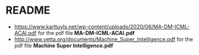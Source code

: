 # README

* https://www.karltuyls.net/wp-content/uploads/2020/06/MA-DM-ICML-ACAI.pdf for the pdf file **MA-DM-ICML-ACAI.pdf**
* http://www.vetta.org/documents/Machine_Super_Intelligence.pdf for the pdf file **Machine Super Intelligence.pdf**
